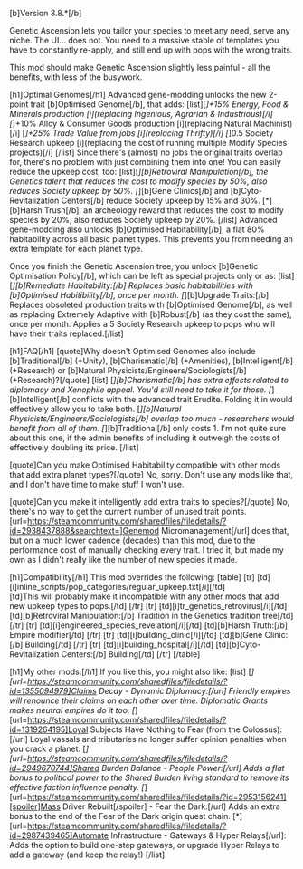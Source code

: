 [b]Version 3.8.*[/b]

Genetic Ascension lets you tailor your species to meet any need, serve any niche. The UI... does not. You need to a massive stable of templates you have to constantly re-apply, and still end up with pops with the wrong traits. 

This mod should make Genetic Ascension slightly less painful - all the benefits, with less of the busywork.

[h1]Optimal Genomes[/h1]
Advanced gene-modding unlocks the new 2-point trait [b]Optimised Genome[/b], that adds:
[list][*]+15% Energy, Food & Minerals production [i](replacing Ingenious, Agrarian & Industrious)[/i]
[*]+10% Alloy & Consumer Goods production [i](replacing Natural Machinist)[/i]
[*]+25% Trade Value from jobs [i](replacing Thrifty)[/i]
[*]0.5 Society Research upkeep [i](replacing the cost of running multiple Modify Species projects)[/i]
[/list]
Since there's (almost) no jobs the original traits overlap for, there's no problem with just combining them into one! You can easily reduce the upkeep cost, too:
[list][*][b]Retroviral Manipulation[/b], the Genetics talent that reduces the cost to modify species by 50%, also reduces Society upkeep by 50%.
[*][b]Gene Clinics[/b] and [b]Cyto-Revitalization Centers[/b] reduce Society upkeep by 15% and 30%.
[*][b]Harsh Trush[/b], an archeology reward that reduces the cost to modify species by 20%, also reduces Society upkeep by 20%.
[/list]
Advanced gene-modding also unlocks [b]Optimised Habitability[/b], a flat 80% habitability across all basic planet types. This prevents you from needing an extra template for each planet type.

Once you finish the Genetic Ascension tree, you unlock [b]Genetic Optimisation Policy[/b], which can be left as special projects only or as:
[list][*][b]Remediate Habitability:[/b] Replaces basic habitabilities with [b]Optimised Habitibility[/b], once per month.
[*][b]Upgrade Traits:[/b] Replaces obsoleted production traits with [b]Optimised Genome[/b], as well as replacing Extremely Adaptive with [b]Robust[/b] (as they cost the same), once per month. Applies a 5 Society Research upkeep to pops who will have their traits replaced.[/list]

[h1]FAQ[/h1]
[quote]Why doesn't Optimised Genomes also include [b]Traditional[/b] (+Unity), [b]Charismatic[/b] (+Amenities), [b]Intelligent[/b] (+Research) or [b]Natural Physicists/Engineers/Sociologists[/b] (+Research)?[/quote]
[list]
	[*][b]Charismatic[/b] has extra effects related to diplomacy and Xenophile appeal. You'd still need to take it for those.
	[*][b]Intelligent[/b] conflicts with the advanced trait Erudite. Folding it in would effectively allow you to take both.
	[*][b]Natural Physicists/Engineers/Sociologists[/b] overlap too much - researchers would benefit from all of them.
	[*][b]Traditional[/b] only costs 1. I'm not quite sure about this one, if the admin benefits of including it outweigh the costs of effectively doubling its price.
[/list]

[quote]Can you make Optimised Habitability compatible with other mods that add extra planet types?[/quote]
No, sorry. Don't use any mods like that, and I don't have time to make stuff I won't use.

[quote]Can you make it intelligently add extra traits to species?[/quote]
No, there's no way to get the current number of unused trait points. [url=https://steamcommunity.com/sharedfiles/filedetails/?id=2938437888&searchtext=]Genemod Micromanagement[/url] does that, but on a much lower cadence (decades) than this mod, due to the performance cost of manually checking every trait. I tried it, but made my own as I didn't really like the number of new species it made.

[h1]Compatibility[/h1]
This mod overrides the following:
[table]
	[tr]
		[td][i]inline_scripts/pop_categories/regular_upkeep.txt[/i][/td]	
		[td]This will probably make it incompatible with any other mods that add new upkeep types to pops.[/td]
	[/tr]
	[tr]
		[td][i]tr_genetics_retrovirus[/i][/td]
		[td][b]Retroviral Manipulation:[/b] Tradition in the Genetics tradition tree[/td]
	[/tr]
	[tr]
		[td][i]engineered_species_revelation[/i][/td]
		[td][b]Harsh Truth:[/b] Empire modifier[/td]
	[/tr]
	[tr]
		[td][i]building_clinic[/i][/td]
		[td][b]Gene Clinic:[/b] Building[/td]
	[/tr]
	[tr]
		[td][i]building_hospital[/i][/td]
		[td][b]Cyto-Revitalization Centers:[/b] Building[/td]
	[/tr]
[/table]

[h1]My other mods:[/h1]
If you like this, you might also like:
[list]
	[*][url=https://steamcommunity.com/sharedfiles/filedetails/?id=1355094979]Claims Decay - Dynamic Diplomacy:[/url] Friendly empires will renounce their claims on each other over time. Diplomatic Grants makes neutral empires do it too.
	[*][url=https://steamcommunity.com/sharedfiles/filedetails/?id=1319264195]Loyal Subjects Have Nothing to Fear (from the Colossus):[/url] Loyal vassals and tributaries no longer suffer opinion penalties when you crack a planet.
	[*][url=https://steamcommunity.com/sharedfiles/filedetails/?id=2949670744]Shared Burden Balance - People Power:[/url] Adds a flat bonus to political power to the Shared Burden living standard to remove its effective faction influence penalty.
	[*][url=https://steamcommunity.com/sharedfiles/filedetails/?id=2953156241][spoiler]Mass Driver Rebuilt[/spoiler] - Fear the Dark:[/url] Adds an extra bonus to the end of the Fear of the Dark origin quest chain.
	[*][url=https://steamcommunity.com/sharedfiles/filedetails/?id=2987439465]Automate Infrastructure - Gateways & Hyper Relays[/url]: Adds the option to build one-step gateways, or upgrade Hyper Relays to add a gateway (and keep the relay!)
[/list]